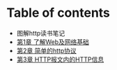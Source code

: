 # Table of contents

* 图解http读书笔记
* [第1章 了解Web及网络基础](di-yi-zhang.md)
* [第2章 简单的http协议](untitled.md)
* [第3章 HTTP报文内的HTTP信息](di-3-zhang-http-bao-wen-nei-de-http-xin-xi.md)

